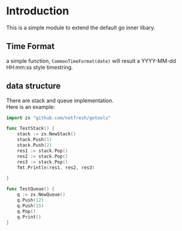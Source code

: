 # Introduction
This is a simple module to extend the default go inner libary.

## Time Format
a simple function, ` CommonTimeFormat(date) ` will result a YYYY-MM-dd HH:mm:ss style timestring.

## data structure
There are stack and queue implementation.   
Here is an example:

```go
import zx "github.com/notfresh/gotools"

func TestStack() {
	stack := zx.NewStack()
	stack.Push(1)
	stack.Push(2)
	res1 := stack.Pop()
	res2 := stack.Pop()
	res3 := stack.Pop()
	fmt.Println(res1, res2, res3)

}

func TestQueue() {
    q := zx.NewQueue()
    q.Push(12)
    q.Push(15)
    q.Pop()
    q.Print()
}


```



